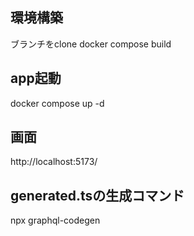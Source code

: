 ## 環境構築
ブランチをclone
docker compose build

## app起動
docker compose up -d

## 画面
http://localhost:5173/

## generated.tsの生成コマンド
npx graphql-codegen